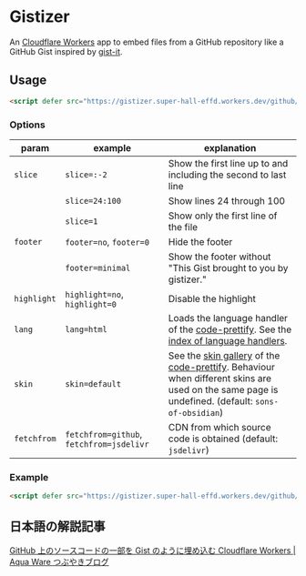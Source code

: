 # Gistizer

An [Cloudflare Workers](https://www.cloudflare.com/ja-jp/developer-platform/products/workers/) app to embed files from a GitHub repository like a GitHub Gist inspired by [gist-it](https://github.com/robertkrimen/gist-it).

## Usage

```html
<script defer src="https://gistizer.super-hall-effd.workers.dev/github/$user/$repository/blob/$branch/$path"></script>
```

### Options

|param|example|explanation|
|---|---|---|
| `slice` | `slice=:-2` | Show the first line up to and including the second to last line |
| | `slice=24:100` | Show lines 24 through 100 |
| | `slice=1` | Show only the first line of the file |
| `footer` | `footer=no`, `footer=0` | Hide the footer |
| | `footer=minimal` | Show the footer without "This Gist brought to you by gistizer." |
| `highlight` | `highlight=no`, `highlight=0` | Disable the highlight |
| `lang` | `lang=html` | Loads the language handler of the [code-prettify](https://github.com/googlearchive/code-prettify). See the [index of language handlers](https://github.com/googlearchive/code-prettify/blob/master/src).  |
| `skin` | `skin=default` | See the [skin gallery](https://raw.githack.com/google/code-prettify/master/styles/index.html) of the [code-prettify](https://github.com/googlearchive/code-prettify). Behaviour when different skins are used on the same page is undefined. (default: `sons-of-obsidian`) |
| `fetchfrom` | `fetchfrom=github`, `fetchfrom=jsdelivr` | CDN from which source code is obtained (default: `jsdelivr`) |

### Example

```html
<script defer src="https://gistizer.super-hall-effd.workers.dev/github/advanceboy/gistizer/blob/main/README.md?slice=1:&footer=minimal&skin=default"></script>
```

## 日本語の解説記事

[GitHub 上のソースコードの一部を Gist のように埋め込む Cloudflare Workers | Aqua Ware つぶやきブログ](https://aquasoftware.net/blog/?p=2268)
